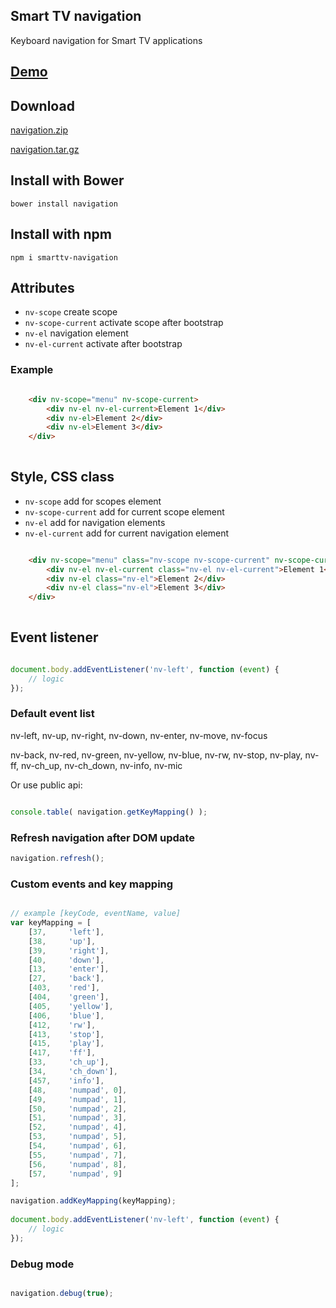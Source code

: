 ## Smart TV navigation

Keyboard navigation for Smart TV applications

## [Demo](http://ahiipsa.github.io/navigation/demo/navigation.html)

## Download
 
[navigation.zip](https://github.com/ahiipsa/navigation/zipball/master)

[navigation.tar.gz](https://github.com/ahiipsa/navigation/tarball/master)

## Install with Bower

`bower install navigation`

## Install with npm

`npm i smarttv-navigation`
 
## Attributes

- `nv-scope` create scope
- `nv-scope-current` activate scope after bootstrap
- `nv-el` navigation element
- `nv-el-current` activate after bootstrap

### Example
```html

    <div nv-scope="menu" nv-scope-current>
        <div nv-el nv-el-current>Element 1</div>
        <div nv-el>Element 2</div>
        <div nv-el>Element 3</div>
    </div>
    
```

## Style, CSS class

- `nv-scope` add for scopes element
- `nv-scope-current` add for current scope element
- `nv-el` add for navigation elements
- `nv-el-current` add for current navigation element

```html

    <div nv-scope="menu" class="nv-scope nv-scope-current" nv-scope-current>
        <div nv-el nv-el-current class="nv-el nv-el-current">Element 1</div>
        <div nv-el class="nv-el">Element 2</div>
        <div nv-el class="nv-el">Element 3</div>
    </div>
    
```

## Event listener

```js

document.body.addEventListener('nv-left', function (event) {
    // logic
});

```

### Default event list

nv-left, nv-up, nv-right, nv-down, nv-enter, nv-move, nv-focus

nv-back, nv-red, nv-green, nv-yellow, nv-blue, nv-rw, nv-stop, nv-play, nv-ff, nv-ch_up, nv-ch_down, nv-info, nv-mic

Or use public api:

```js

console.table( navigation.getKeyMapping() );

```

### Refresh navigation after DOM update

```js
navigation.refresh();
```

### Custom events and key mapping

```js

// example [keyCode, eventName, value]
var keyMapping = [
    [37,     'left'],
    [38,     'up'],
    [39,     'right'],
    [40,     'down'],
    [13,     'enter'],
    [27,     'back'],
    [403,    'red'],
    [404,    'green'],
    [405,    'yellow'],
    [406,    'blue'],
    [412,    'rw'],
    [413,    'stop'],
    [415,    'play'],
    [417,    'ff'],
    [33,     'ch_up'],
    [34,     'ch_down'],
    [457,    'info'],
    [48,     'numpad', 0],
    [49,     'numpad', 1],
    [50,     'numpad', 2],
    [51,     'numpad', 3],
    [52,     'numpad', 4],
    [53,     'numpad', 5],
    [54,     'numpad', 6],
    [55,     'numpad', 7],
    [56,     'numpad', 8],
    [57,     'numpad', 9]
];

navigation.addKeyMapping(keyMapping);
 
document.body.addEventListener('nv-left', function (event) {
    // logic
});

```

### Debug mode

```js

navigation.debug(true);

```
